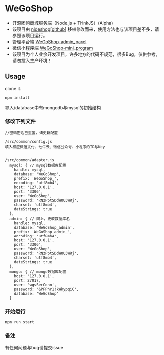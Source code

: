 # WeGoShop
+ 开源团购商城服务端（Node.js + ThinkJS）(Alpha)
+ 该项目由 [nideshop](https://www.nideshop.com)[[github](https://github.com/tumobi/nideshop)] 移植修改而来，使用方法也与该项目差不多，请参照该项目运行。
+ 管理平台端 [WeGoShop-admin_panel](https://github.com/LwFlKy/WeGoShop-admin_panel)
+ 微信小程序端 [WeGoShop-mini_program](https://github.com/LwFlKy/WeGoShop-mini_program)
+ 该项目为个人业余开发项目，许多地方的代码不规范，很多Bug，仅供参考，请勿投入生产环境！

## Usage

clone it.

```
npm install
```

导入/database中有mongodb与mysql的初始结构

### 修改下列文件
```
//密码密匙已重置，请更新配置

/src/common/config.js
填入相应微信支付、七牛云、微信公众号、小程序的ID与Key


/src/common/adapter.js
  mysql: { // mysql数据库配置
    handle: mysql,
    database: 'WeGoShop',
    prefix: 'WeGoShop_',
    encoding: 'utf8mb4',
    host: '127.0.0.1',
    port: '3306',
    user: 'WeGoShop',
    password: 'RNzPptSDdWOU3WRj',
    charset: 'utf8mb4',
    dateStrings: true
  },
  admin: { // 同上，更改数据库名
    handle: mysql,
    database: 'WeGoShop_admin',
    prefix: 'WeGoShop_admin_',
    encoding: 'utf8mb4',
    host: '127.0.0.1',
    port: '3306',
    user: 'WeGoShop',
    password: 'RNzPptSDdWOU3WRj',
    charset: 'utf8mb4',
    dateStrings: true
  },
  mongo: { // mongo数据库配置
    host: '127.0.0.1',
    port: 27017,
    user: 'wgsSerConn',
    password: '&PFPhr1!kWkypqiC',
    database: 'WeGoShop'
  }
```

### 开始运行
```
npm run start
```

### 备注
有任何问题与bug请提交issue
